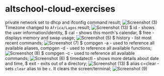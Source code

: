 # altschool-cloud-exercises
private network set to dhcp and ifconfig command result;
![Screenshot (3)](https://user-images.githubusercontent.com/109033746/186529732-10117d36-bfe5-4598-a33f-88da83df0f59.png)
Timezone changed to `Africa/Lagos` result;
![Screenshot (13)](https://user-images.githubusercontent.com/109033746/186530502-0d3ee018-edb2-4094-8a4b-19e6c39f666d.png)
$ id - shows the user information/identity, $ cal - shows this month's calendar, $ free - displays memory and swap usage;
![Screenshot (5)](https://user-images.githubusercontent.com/109033746/186531680-db0d7593-58d5-4222-8457-93fda008a1d0.png)
$ history - list most recent commands;
![Screenshot (7)](https://user-images.githubusercontent.com/109033746/186532689-2751f998-cec0-42a6-9bec-672d6cc9f0bd.png)
$ compgen -a - used to reference all available aliases, compgen -d - used to reference all available functions;
![Screenshot (8)](https://user-images.githubusercontent.com/109033746/186533805-a5c63e47-7145-4c39-a1e5-5992479fbea4.png)
$ compgen -c - used to reference all available commands;
![Screenshot (6)](https://user-images.githubusercontent.com/109033746/186534603-f76740bb-c756-4b61-86f9-ead7c09d9fe5.png)
$ timedatectl - shows more details about date and time, $ exit - exits out of a directory;
![Screenshot (13)](https://user-images.githubusercontent.com/109033746/186535181-1262f8f9-d7d0-4afe-8b86-f4b9bfed1f1b.png)
$ alias c=clear - sets `clear` alias to be `c`. It clears the screen/terminal;
![Screenshot (9)](https://user-images.githubusercontent.com/109033746/186536164-fb03659a-4a91-46b8-95ad-84cf810280f7.png)
